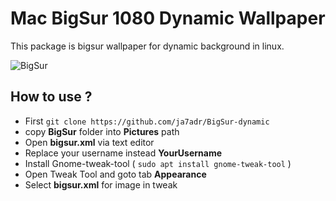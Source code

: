 # Mac BigSur 1080 Dynamic Wallpaper

This package is bigsur wallpaper for dynamic background in linux.

![BigSur](https://raw.githubusercontent.com/Ja7adR/BigSur-dynamic/main/preview/bigsur-preview.gif)

## How to use ?

- First `git clone https://github.com/ja7adr/BigSur-dynamic`
- copy **BigSur** folder into **Pictures** path
- Open **bigsur.xml** via text editor
- Replace your username instead  **YourUsername**
- Install Gnome-tweak-tool ( `sudo apt install gnome-tweak-tool` )
- Open Tweak Tool and goto tab **Appearance**
- Select **bigsur.xml** for image in tweak

